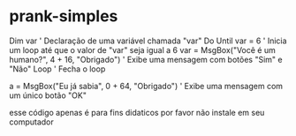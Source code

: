 # prank-simples
Dim var                          ' Declaração de uma variável chamada "var"
Do Until var = 6                ' Inicia um loop até que o valor de "var" seja igual a 6
    var = MsgBox("Você é um humano?", 4 + 16, "Obrigado")   ' Exibe uma mensagem com botões "Sim" e "Não"
Loop                            ' Fecha o loop

a = MsgBox("Eu já sabia", 0 + 64, "Obrigado")   ' Exibe uma mensagem com um único botão "OK"

esse código apenas é para fins didaticos por favor não instale em seu computador

